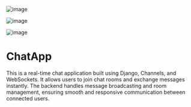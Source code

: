 ![image](https://github.com/user-attachments/assets/ae477c4c-6691-4a67-a280-dc675a2ecd82)

![image](https://github.com/user-attachments/assets/4276110e-0efb-4065-8204-925e49dae77c)

![image](https://github.com/user-attachments/assets/04217cf2-8d14-464d-87c1-431e38c98660)


# ChatApp
This is a real-time chat application built using Django, Channels, and WebSockets. It allows users to join chat rooms and exchange messages instantly. The backend handles message broadcasting and room management, ensuring smooth and responsive communication between connected users.
